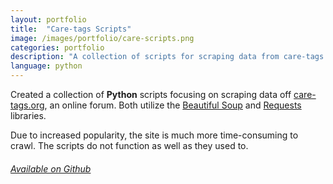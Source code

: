 ```yaml
---
layout: portfolio
title:  "Care-tags Scripts"
image: /images/portfolio/care-scripts.png
categories: portfolio
description: "A collection of scripts for scraping data from care-tags.org, a PHPBB forum."
language: python
---
```

Created a collection of **Python** scripts focusing on scraping data off [care-tags.org](http://care-tags.org/index.php),
an online forum. Both utilize the [Beautiful Soup](http://www.crummy.com/software/BeautifulSoup/) and
[Requests](http://docs.python-requests.org/en/latest/) libraries.

Due to increased popularity, the site is much more time-consuming to crawl. The scripts do not function as well as
they used to.

###### [Available on Github](https://github.com/rbonick/care-tags_scripts)
